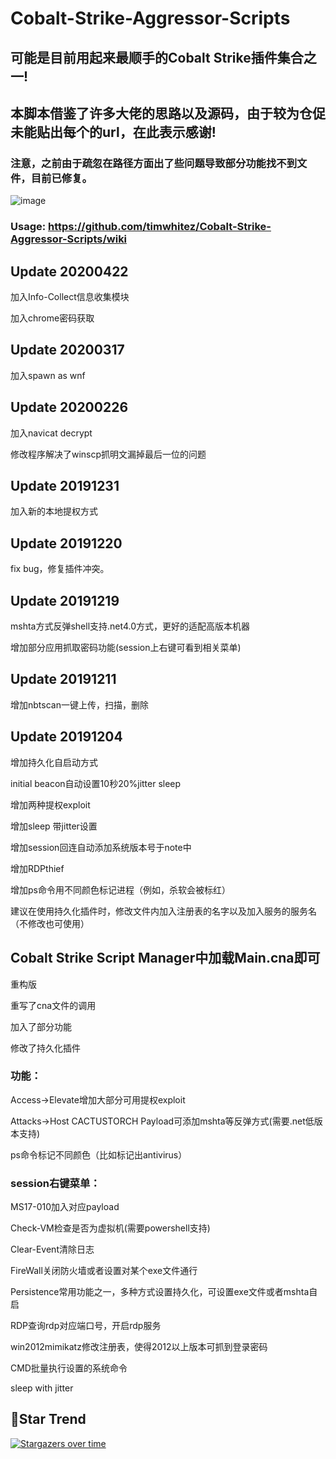 # Cobalt-Strike-Aggressor-Scripts


## 可能是目前用起来最顺手的Cobalt Strike插件集合之一!

## 本脚本借鉴了许多大佬的思路以及源码，由于较为仓促未能贴出每个的url，在此表示感谢!

### 注意，之前由于疏忽在路径方面出了些问题导致部分功能找不到文件，目前已修复。

![image](https://avatars1.githubusercontent.com/u/36320909?s=400&u=427acf9d793ba03a5428f40ff17dad574347f065&v=4)

### Usage: https://github.com/timwhitez/Cobalt-Strike-Aggressor-Scripts/wiki

## Update 20200422

加入Info-Collect信息收集模块

加入chrome密码获取

## Update 20200317

加入spawn as wnf

## Update 20200226

加入navicat decrypt

修改程序解决了winscp抓明文漏掉最后一位的问题


## Update 20191231

加入新的本地提权方式

## Update 20191220

fix bug，修复插件冲突。

## Update 20191219

mshta方式反弹shell支持.net4.0方式，更好的适配高版本机器

增加部分应用抓取密码功能(session上右键可看到相关菜单)

## Update 20191211

增加nbtscan一键上传，扫描，删除

## Update 20191204

增加持久化自启动方式

initial beacon自动设置10秒20%jitter sleep

增加两种提权exploit

增加sleep 带jitter设置

增加session回连自动添加系统版本号于note中

增加RDPthief

增加ps命令用不同颜色标记进程（例如，杀软会被标红）

建议在使用持久化插件时，修改文件内加入注册表的名字以及加入服务的服务名（不修改也可使用）


## Cobalt Strike Script Manager中加载Main.cna即可

重构版

重写了cna文件的调用

加入了部分功能

修改了持久化插件

### 功能：
Access->Elevate增加大部分可用提权exploit

Attacks->Host CACTUSTORCH Payload可添加mshta等反弹方式(需要.net低版本支持)

ps命令标记不同颜色（比如标记出antivirus）

### session右键菜单：

MS17-010加入对应payload

Check-VM检查是否为虚拟机(需要powershell支持)

Clear-Event清除日志

FireWall关闭防火墙或者设置对某个exe文件通行

Persistence常用功能之一，多种方式设置持久化，可设置exe文件或者mshta自启

RDP查询rdp对应端口号，开启rdp服务

win2012mimikatz修改注册表，使得2012以上版本可抓到登录密码

CMD批量执行设置的系统命令

sleep with jitter

## 🚀Star Trend
[![Stargazers over time](https://starchart.cc/timwhitez/Cobalt-Strike-Aggressor-Scripts.svg)](https://starchart.cc/timwhitez/Cobalt-Strike-Aggressor-Scripts)
